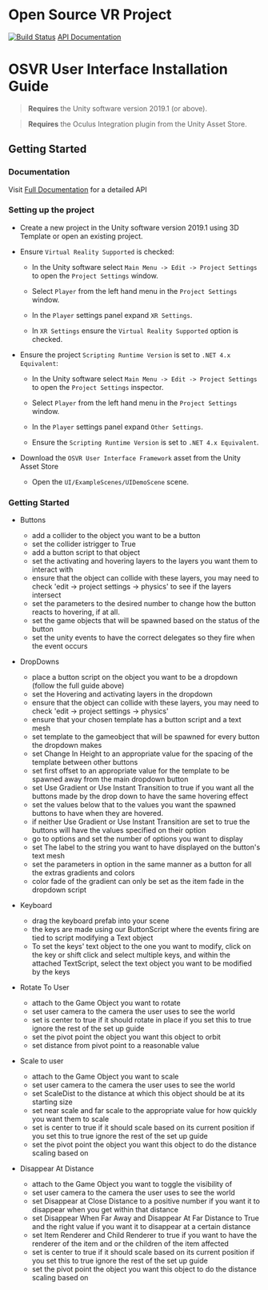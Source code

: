 # Open Source VR Project 
[![Build Status](https://travis-ci.org/os-vr/OSVR-Senior-Project.svg?branch=master)](https://travis-ci.org/os-vr/OSVR-Senior-Project)
[API Documentation](https://os-vr.github.io/OSVR-Senior-Project/namespace_gestures.html)


# OSVR User Interface Installation Guide   

> **Requires** the Unity software version 2019.1 (or above).

> **Requires** the Oculus Integration plugin from the Unity Asset Store.

  

## Getting Started

### Documentation

Visit [Full Documentation](https://os-vr.github.io/OSVR-Senior-Project/namespace_gestures.html) for a detailed API

### Setting up the project
* Create a new project in the Unity software version 2019.1 using 3D Template or open an existing project.

* Ensure `Virtual Reality Supported` is checked:

  * In the Unity software select `Main Menu -> Edit -> Project Settings` to open the `Project Settings` window.

  * Select `Player` from the left hand menu in the `Project Settings` window.

  * In the `Player` settings panel expand `XR Settings`.

  * In `XR Settings` ensure the `Virtual Reality Supported` option is checked.

* Ensure the project `Scripting Runtime Version` is set to `.NET 4.x Equivalent`:

  * In the Unity software select `Main Menu -> Edit -> Project Settings` to open the `Project Settings` inspector.

  * Select `Player` from the left hand menu in the `Project Settings` window.

  * In the `Player` settings panel expand `Other Settings`.

  * Ensure the `Scripting Runtime Version` is set to `.NET 4.x Equivalent`.

* Download the `OSVR User Interface Framework` asset from the Unity Asset Store
  * Open the `UI/ExampleScenes/UIDemoScene` scene.
  
### Getting Started

* Buttons
  * add a collider to the object you want to be a button
  * set the collider istrigger to True
  * add a button script to that object
  * set the activating and hovering layers to the layers you want them to interact with
  * ensure that the object can collide with these layers, you may need to check 'edit -> project settings -> physics' 
  to see if the layers intersect 
  * set the parameters to the desired number to change how the button reacts to hovering, if at all.
  * set the game objects that will be spawned based on the status of the button
  * set the unity events to have the correct delegates so they fire when the event occurs

* DropDowns
  * place a button script on the object you want to be a dropdown (follow the full guide above)
  * set the Hovering and activating layers in the dropdown
  * ensure that the object can collide with these layers, you may need to check 'edit -> project settings -> physics' 
  * ensure that your chosen template has a button script and a text mesh
  * set template to the gameobject that will be spawned for every button the dropdown makes
  * set Change In Height to an appropriate value for the spacing of the template between other buttons
  * set first offset to an appropriate value for the template to be spawned away from the main dropdown button
  * set Use Gradient or Use Instant Transition to true if you want all the buttons made by the drop down to have the same hovering effect
  * set the values below that to the values you want the spawned buttons to have when they are hovered.
  * if neither Use Gradient or Use Instant Transition are set to true the buttons will have the values specified on their option
  * go to options and set the number of options you want to display
  * set The label to the string you want to have displayed on the button's text mesh
  * set the parameters in option in the same manner as a button for all the extras gradients and colors
  * color fade of the gradient can only be set as the item fade in the dropdown script

* Keyboard
  * drag the keyboard prefab into your scene
  * the keys are made using our ButtonScript where the events firing are tied to script modifying a Text object
  * To set the keys' text object to the one you want to modify, click on the key or shift click and select multiple keys, and within the attached TextScript, select the text object you want to be modified by the keys
* Rotate To User
  * attach to the Game Object you want to rotate
  * set user camera to the camera the user uses to see the world
  * set is center to true if it should rotate in place if you set this to true ignore the rest of the set up guide
  * set the pivot point the object you want this object to orbit
  * set distance from pivot point to a reasonable value
* Scale to user
  * attach to the Game Object you want to scale
  * set user camera to the camera the user uses to see the world
  * set ScaleDist to the distance at which this object should be at its starting size
  * set near scale and far scale to the appropriate value for how quickly you want them to scale
  * set is center to true if it should scale based on its current position if you set this to true ignore the rest of the set up guide
  * set the pivot point the object you want this object to do the distance scaling based on
* Disappear At Distance
  * attach to the Game Object you want to toggle the visibility of
  * set user camera to the camera the user uses to see the world
  * set Disappear at Close Distance to a positive number if you want it to disappear when you get within that distance
  * set Disappear When Far Away and Disappear At Far Distance to True and the right value if you want it to disappear at a certain distance
  * set Item Renderer and Child Renderer to true if you want to have the renderer of the item and or the children of the item affected
  * set is center to true if it should scale based on its current position if you set this to true ignore the rest of the set up guide
  * set the pivot point the object you want this object to do the distance scaling based on
